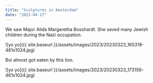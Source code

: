 ```yaml
---
title: "Sculptures in Amsterdam"
date: "2023-04-17"
---
```


We saw Major Alida Margaretha Bosshardt. She saved many Jewish children during the Nazi occupation.

![yo yo]({{ site.baseurl }}/assets/images/2023/20230323_165318-461x1024.jpg)

Boí almost got eaten by this lion.

![yo yo]({{ site.baseurl }}/assets/images/2023/20230323_173156-461x1024.jpg)
